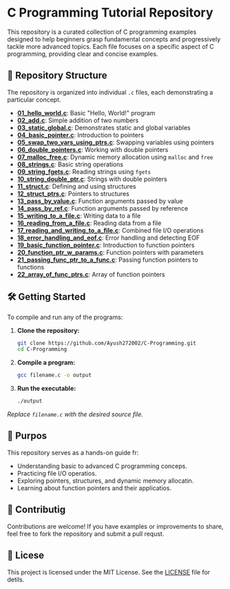 # C Programming Tutorial Repository

This repository is a curated collection of C programming examples designed to help beginners grasp fundamental concepts and progressively tackle more advanced topics. Each file focuses on a specific aspect of C programming, providing clear and concise examples.

## 📁 Repository Structure
The repository is organized into individual `.c` files, each demonstrating a particular concept.

- **[01_hello_world.c](01_hello_world.c)**: Basic "Hello, World!" program  
- **[02_add.c](02_add.c)**: Simple addition of two numbers  
- **[03_static_global.c](03_static_global.c)**: Demonstrates static and global variables  
- **[04_basic_pointer.c](04_basic_pointer.c)**: Introduction to pointers  
- **[05_swap_two_vars_using_ptrs.c](05_swap_two_vars_using_ptrs.c)**: Swapping variables using pointers  
- **[06_double_pointers.c](06_double_pointers.c)**: Working with double pointers  
- **[07_malloc_free.c](07_malloc_free.c)**: Dynamic memory allocation using `malloc` and `free`  
- **[08_strings.c](08_strings.c)**: Basic string operations  
- **[09_string_fgets.c](09_string_fgets.c)**: Reading strings using `fgets`  
- **[10_string_double_ptr.c](10_string_double_ptr.c)**: Strings with double pointers  
- **[11_struct.c](11_struct.c)**: Defining and using structures  
- **[12_struct_ptrs.c](12_struct_ptrs.c)**: Pointers to structures  
- **[13_pass_by_value.c](13_pass_by_value.c)**: Function arguments passed by value  
- **[14_pass_by_ref.c](14_pass_by_ref.c)**: Function arguments passed by reference  
- **[15_writing_to_a_file.c](15_writing_to_a_file.c)**: Writing data to a file  
- **[16_reading_from_a_file.c](16_reading_from_a_file.c)**: Reading data from a file  
- **[17_reading_and_writing_to_a_file.c](17_reading_and_writing_to_a_file.c)**: Combined file I/O operations  
- **[18_error_handling_and_eof.c](18_error_handling_and_eof.c)**: Error handling and detecting EOF  
- **[19_basic_function_pointer.c](19_basic_function_pointer.c)**: Introduction to function pointers  
- **[20_function_ptr_w_params.c](20_function_ptr_w_params.c)**: Function pointers with parameters  
- **[21_passing_func_ptr_to_a_func.c](21_passing_func_ptr_to_a_func.c)**: Passing function pointers to functions  
- **[22_array_of_func_ptrs.c](22_array_of_func_ptrs.c)**: Array of function pointers  

## 🛠️ Getting Started

To compile and run any of the programs:

1. **Clone the repository:**

   ```bash
   git clone https://github.com/Ayush272002/C-Programming.git
   cd C-Programming
   ```


2. **Compile a program:**

   ```bash
   gcc filename.c -o output
   ```


3. **Run the executable:**

   ```bash
   ./output
   ```


*Replace `filename.c` with the desired source file.*

## 🎯 Purpos

This repository serves as a hands-on guide fr:
- Understanding basic to advanced C programming conceps.
- Practicing file I/O operatios.
- Exploring pointers, structures, and dynamic memory allocatin.
- Learning about function pointers and their applicatios.

## 🤝 Contributig

Contributions are welcome! If you have examples or improvements to share, feel free to fork the repository and submit a pull requst.

## 📄 Licese

This project is licensed under the MIT License. See the [LICENSE](LICENSE) file for detils.